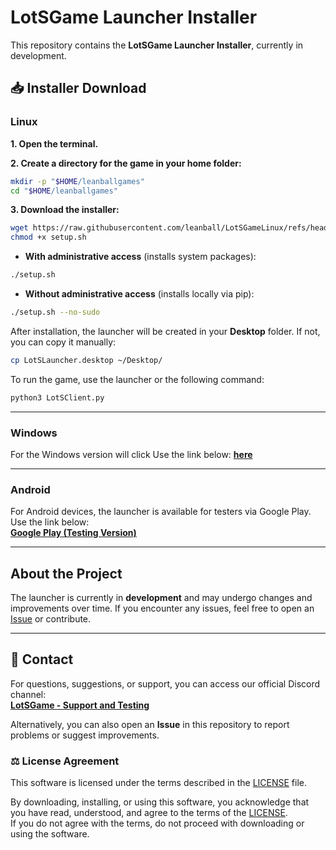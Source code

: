 # LotSGame Launcher Installer

This repository contains the **LotSGame Launcher Installer**, currently in development.

## 📥 Installer Download

### **Linux**

**1. Open the terminal.**

**2. Create a directory for the game in your home folder:**

```bash
mkdir -p "$HOME/leanballgames"
cd "$HOME/leanballgames"
```

**3. Download the installer:**
```bash
wget https://raw.githubusercontent.com/leanball/LotSGameLinux/refs/heads/main/setup.sh
chmod +x setup.sh
```

*   **With administrative access** (installs system packages):
```bash
./setup.sh
```
*   **Without administrative access** (installs locally via pip):
```bash
./setup.sh --no-sudo
```

After installation, the launcher will be created in your **Desktop** folder. If not, you can copy it manually:
```bash
cp LotSLauncher.desktop ~/Desktop/
```
To run the game, use the launcher or the following command:
```bash
python3 LotSClient.py
```
---
### **Windows**
For the Windows version will click Use the link below:
[**here**](https://github.com/leanball/LotSGame)

---

### **Android**
For Android devices, the launcher is available for testers via Google Play. Use the link below:  
[**Google Play (Testing Version)**](https://play.google.com/apps/internaltest/4700379673975068225)

---

## About the Project

The launcher is currently in **development** and may undergo changes and improvements over time. If you encounter any issues, feel free to open an [Issue](https://github.com/leanball/LotSGame/issues) or contribute.

---

## 📢 Contact

For questions, suggestions, or support, you can access our official Discord channel:  
[**LotSGame - Support and Testing**](https://discord.gg/Uh4rMkes)

Alternatively, you can also open an **Issue** in this repository to report problems or suggest improvements.

### ⚖️ License Agreement

This software is licensed under the terms described in the [LICENSE](./LICENSE) file.  

By downloading, installing, or using this software, you acknowledge that you have read, understood, and agree to the terms of the [LICENSE](./LICENSE).  
If you do not agree with the terms, do not proceed with downloading or using the software.







